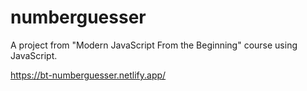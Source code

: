 # numberguesser
A project from "Modern JavaScript From the Beginning" course using JavaScript.

https://bt-numberguesser.netlify.app/
